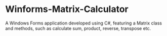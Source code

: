 # Winforms-Matrix-Calculator
 A Windows Forms application developed using C#, featuring a Matrix class and methods, such as calculate sum, product, reverse, transpose etc.
